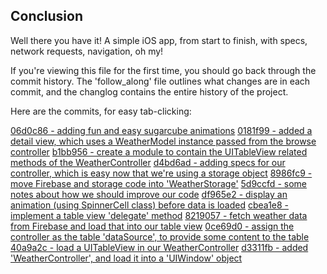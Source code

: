 Conclusion
----------

Well there you have it!  A simple iOS app, from start to finish, with specs,
network requests, navigation, oh my!

If you're viewing this file for the first time, you should go back through the
commit history.  The 'follow_along' file outlines what changes are in each
commit, and the changlog contains the entire history of the project.

Here are the commits, for easy tab-clicking:

[06d0c86 - adding fun and easy sugarcube animations](github.com/colinta/derailed/commit/06d0c86)
[0181f99 - added a detail view, which uses a WeatherModel instance passed from the browse controller](github.com/colinta/derailed/commit/0181f99)
[b1bb956 - create a module to contain the UITableView related methods of the WeatherController](github.com/colinta/derailed/commit/b1bb956)
[d4bd6ad - adding specs for our controller, which is easy now that we're using a storage object](github.com/colinta/derailed/commit/d4bd6ad)
[8986fc9 - move Firebase and storage code into 'WeatherStorage'](github.com/colinta/derailed/commit/8986fc9)
[5d9ccfd - some notes about how we should improve our code](github.com/colinta/derailed/commit/5d9ccfd)
[df965e2 - display an animation (using SpinnerCell class) before data is loaded](github.com/colinta/derailed/commit/df965e2)
[cbea1e8 - implement a table view 'delegate' method](github.com/colinta/derailed/commit/cbea1e8)
[8219057 - fetch weather data from Firebase and load that into our table view](github.com/colinta/derailed/commit/8219057)
[0ce69d0 - assign the controller as the table 'dataSource', to provide some content to the table](github.com/colinta/derailed/commit/0ce69d0)
[40a9a2c - load a UITableView in our WeatherController](github.com/colinta/derailed/commit/40a9a2c)
[d3311fb - added 'WeatherController', and load it into a 'UIWindow' object](github.com/colinta/derailed/commit/d3311fb)
